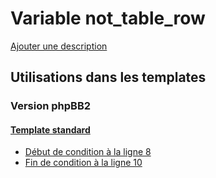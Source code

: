 # Variable not_table_row
[Ajouter une description](https://fa-tvars.appspot.com/var/not_table_row)

## Utilisations dans les templates

### Version phpBB2

#### [Template standard](subsilver/standard.md)
* [Début de condition &agrave; la ligne 8](../subsilver/standard.tpl#L8)
* [Fin de condition &agrave; la ligne 10](../subsilver/standard.tpl#L10)